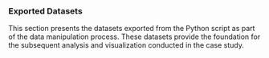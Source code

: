 ### Exported Datasets

This section presents the datasets exported from the Python script as part of the data manipulation process. These datasets provide the foundation for the subsequent analysis and visualization conducted in the case study.
